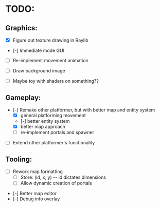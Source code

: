 # TODO:

## Graphics:

- [x] Figure out texture drawing in Raylib
- [-] Immediate mode GUI
- [ ] Re-implement movement animation
- [ ] Draw background image
- [ ] Maybe toy with shaders on something??


## Gameplay:

- [-] Remake other platformer, but with better map and entity system
    - [x] general platforming movement
    - [-] better entity system
    - [x] better map approach
    - [ ] re-implement portals and spawner
- [ ] Extend other platformer's functionality


## Tooling: 

- [ ] Rework map formatting
    - [ ] Store: (id, x, y) -- id dictates dimensions
    - [ ] Allow dynamic creation of portals
- [-] Better map editor
- [-] Debug info overlay


